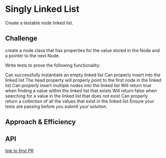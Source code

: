 # Singly Linked List
Create a testable node linked list.

## Challenge
create a node class that has properties for the value stored in the Node and a pointer to the next Node.

Write tests to prove the following functionality:

Can successfully instantiate an empty linked list
Can properly insert into the linked list
The head property will properly point to the first node in the linked list
Can properly insert multiple nodes into the linked list
Will return true when finding a value within the linked list that exists
Will return false when searching for a value in the linked list that does not exist
Can properly return a collection of all the values that exist in the linked list
Ensure your tests are passing before you submit your solution.

## Approach & Efficiency
<!-- What approach did you take? Why? What is the Big O space/time for this approach? -->

## API
<!-- Description of each method publicly available to your Linked List -->


[link to first PR](https://github.com/LeeThomas13/data-structures-and-algorithms/pull/17)
